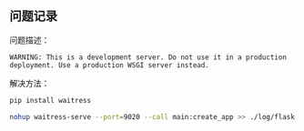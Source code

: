 ## 问题记录

问题描述：

```
WARNING: This is a development server. Do not use it in a production deployment. Use a production WSGI server instead.
```

解决方法：

```bash
pip install waitress

nohup waitress-serve --port=9020 --call main:create_app >> ./log/flask.log 2>&1 & echo $! > run.pid
```
